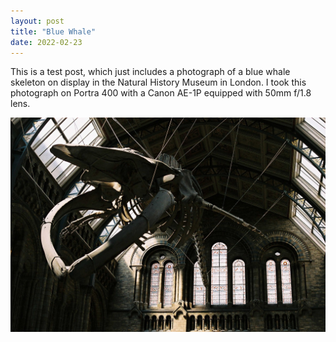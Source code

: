 ```yaml
---
layout: post
title: "Blue Whale"
date: 2022-02-23
---
```


This is a test post, which just includes a photograph of a blue whale skeleton on display in the Natural History Museum in London. I took this photograph on Portra 400 with a Canon AE-1P equipped with 50mm f/1.8 lens.

![Blue Whale Skeleton](/assets/blue_whale.jpg)

